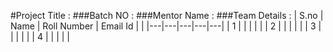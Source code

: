 #Project Title : 
###Batch NO :
###Mentor Name :
###Team Details :
| S.no  | Name  | Roll Number  | Email Id  |   |
|---|---|---|---|---|
| 1  |   |   |   |   |
|  2 |   |   |   |   |
| 3  |   |   |   |   |
| 4  |   |   |   |   |